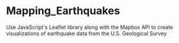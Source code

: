 # Mapping_Earthquakes
Use JavaScript's Leaflet library along with the Mapbox API to create visualizations of earthquake data from the U.S. Geological Survey
